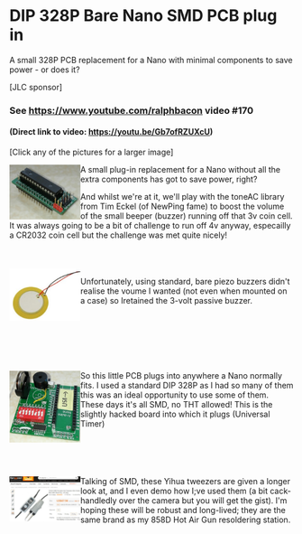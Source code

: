 # DIP 328P Bare Nano SMD PCB plug in
A small 328P PCB replacement for a Nano with minimal components to save power - or does it?

[JLC sponsor]

### See https://www.youtube.com/ralphbacon video #170
#### (Direct link to video: https://youtu.be/Gb7ofRZUXcU)

\[Click any of the pictures for a larger image]

<img src="/images/IMG_20191112_131812.jpg" align="left" width="25%">
A small plug-in replacement for a Nano without all the extra components has got to save power, right?  
  
<br>  
  
And whilst we're at it, we'll play with the toneAC library from Tim Eckel (of NewPing fame) to boost the volume of the small beeper (buzzer) running off that 3v coin cell. It was always going to be a bit of challenge to run off 4v anyway, especailly a CR2032 coin cell but the challenge was met quite nicely!  
<br><br>  
<img src="/images/baree piezo.JPG" align="left" width="25%" style="clear:both">  
<p>Unfortunately, using standard, bare piezo buzzers didn't realise the voume I wanted (not even when mounted on a case) so Iretained the 3-volt passive buzzer.  
</p>
<br><br><br><br><br><br>  
<img src="/images/IMG_20191112_131920.jpg" align="left" width="25%" style="clear:both">  
So this little PCB plugs into anywhere a Nano normally fits. I used a standard DIP 328P as I had so many of them this was an ideal opportunity to use some of them. These days it's all SMD, no THT allowed!  
This is the slightly hacked board into which it plugs (Universal Timer)  
<br><br><br><br><br><br>
<img src="/images/YIHUA 938D Portable Hot Tweezers.JPG" align="left" width="25%" style="clear:both">
Talking of SMD, these Yihua tweezers are given a longer look at, and I even demo how I;ve used them (a bit cack-handledly over the camera but you will get the gist). I'm hoping these will be robust and long-lived; they are the same brand as my 858D Hot Air Gun resoldering station.

